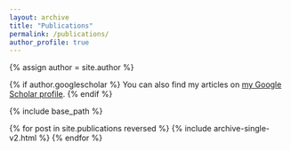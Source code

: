 ```yaml
---
layout: archive
title: "Publications"
permalink: /publications/
author_profile: true
---
```


{% assign author = site.author %}

{% if author.googlescholar %}
  You can also find my articles on <a href="{{author.googlescholar}}">my Google Scholar profile</a>.
{% endif %}

{% include base_path %}

{% for post in site.publications reversed %}
  {% include archive-single-v2.html %}
{% endfor %}

